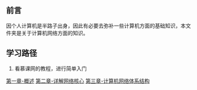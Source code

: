 ## 前言

因个人计算机是半路子出身，因此有必要去弥补一些计算机方面的基础知识，本文件夹是关于计算机网络方面的知识。

## 学习路径

1. 看慕课网的教程，进行简单入门

[第一章-概述](./one/README.md)
[第二章-详解网络核心](./two/README.md)
[第三章-计算机网络体系结构](./three/README.md)
